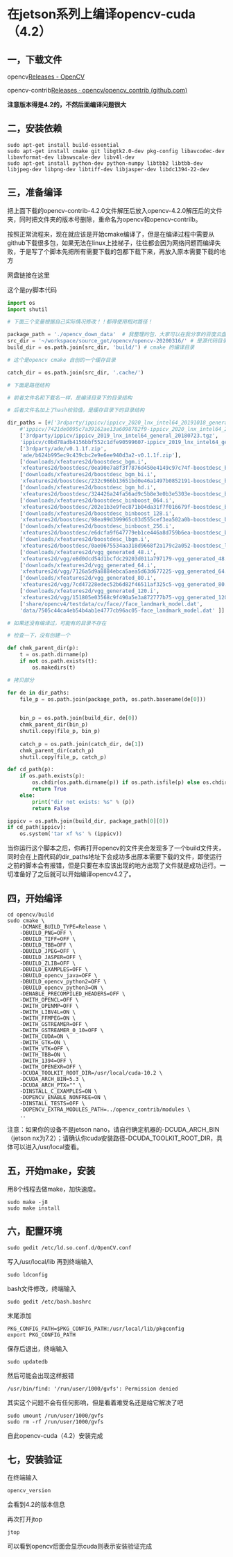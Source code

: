 # 在jetson系列上编译opencv-cuda（4.2）

## 一，下载文件

opencv[Releases - OpenCV](https://opencv.org/releases/)

opencv-contrib[Releases · opencv/opencv_contrib (github.com)](https://github.com/opencv/opencv_contrib/releases)

**注意版本得是4.2的，不然后面编译问题很大**

## 二，安装依赖

```
sudo apt-get install build-essential 
sudo apt-get install cmake git libgtk2.0-dev pkg-config libavcodec-dev libavformat-dev libswscale-dev libv4l-dev
sudo apt-get install python-dev python-numpy libtbb2 libtbb-dev libjpeg-dev libpng-dev libtiff-dev libjasper-dev libdc1394-22-dev
```

## 三，准备编译

把上面下载的opencv-contrib-4.2.0文件解压后放入opencv-4.2.0解压后的文件夹，同时把文件夹的版本号删除，重命名为opencv和opencv-contrilb。

按照正常流程来，现在就应该是开始cmake编译了，但是在编译过程中需要从github下载很多包，如果无法在linux上挂梯子，往往都会因为网络问题而编译失败，于是写了个脚本先把所有需要下载的包都下载下来，再放入原本需要下载的地方

网盘链接在这里

这个是py脚本代码

```python
import os
import shutil

# 下面三个变量根据自己实际情况修改！！都得使用相对路径！

package_path = './opencv_down_data'  # 我整理的包，大家可以在我分享的百度云盘或者csdn下载。
src_dir = '~/workspace/source_got/opencv/opencv-20200316/' # 是源代码目录
build_dir = os.path.join(src_dir, 'build/') # cmake 的编译目录

# 这个是opencv cmake 自创的一个缓存目录

catch_dir = os.path.join(src_dir, '.cache/')

# 下面是路径结构

# 前者文件名和下载名一样，是编译目录下的目录结构

# 后者文件名加上了hash校验值，是缓存目录下的目录结构

dir_paths = [#['3rdparty/ippicv/ippicv_2020_lnx_intel64_20191018_general.tgz',
    #'ippicv/7421de0095c7a39162ae13a6098782f9-ippicv_2020_lnx_intel64_20191018_general.tgz'], # 做到master分支上，导致资源是编译4.3的了
    ['3rdparty/ippicv/ippicv_2019_lnx_intel64_general_20180723.tgz',
    'ippicv/c0bd78adb4156bbf552c1dfe90599607-ippicv_2019_lnx_intel64_general_20180723.tgz'],#这个是4.2的资料
    ['3rdparty/ade/v0.1.1f.zip',
    'ade/b624b995ec9c439cbc2e9e6ee940d3a2-v0.1.1f.zip'],
    ['downloads/xfeatures2d/boostdesc_bgm.i',
    'xfeatures2d/boostdesc/0ea90e7a8f3f7876d450e4149c97c74f-boostdesc_bgm.i'],
    ['downloads/xfeatures2d/boostdesc_bgm_bi.i',
    'xfeatures2d/boostdesc/232c966b13651bd0e46a1497b0852191-boostdesc_bgm_bi.i'],
    ['downloads/xfeatures2d/boostdesc_bgm_hd.i',
    'xfeatures2d/boostdesc/324426a24fa56ad9c5b8e3e0b3e5303e-boostdesc_bgm_hd.i'],
    ['downloads/xfeatures2d/boostdesc_binboost_064.i',
    'xfeatures2d/boostdesc/202e1b3e9fec871b04da31f7f016679f-boostdesc_binboost_064.i'], 
    ['downloads/xfeatures2d/boostdesc_binboost_128.i',
    'xfeatures2d/boostdesc/98ea99d399965c03d555cef3ea502a0b-boostdesc_binboost_128.i'], 
    ['downloads/xfeatures2d/boostdesc_binboost_256.i',
    'xfeatures2d/boostdesc/e6dcfa9f647779eb1ce446a8d759b6ea-boostdesc_binboost_256.i'], 
    ['downloads/xfeatures2d/boostdesc_lbgm.i',
    'xfeatures2d/boostdesc/0ae0675534aa318d9668f2a179c2a052-boostdesc_lbgm.i'], 
    ['downloads/xfeatures2d/vgg_generated_48.i',
    'xfeatures2d/vgg/e8d0dcd54d1bcfdc29203d011a797179-vgg_generated_48.i'], 
    ['downloads/xfeatures2d/vgg_generated_64.i',
    'xfeatures2d/vgg/7126a5d9a8884ebca5aea5d63d677225-vgg_generated_64.i'], 
    ['downloads/xfeatures2d/vgg_generated_80.i',
    'xfeatures2d/vgg/7cd47228edec52b6d82f46511af325c5-vgg_generated_80.i'], 
    ['downloads/xfeatures2d/vgg_generated_120.i',
    'xfeatures2d/vgg/151805e03568c9f490a5e3a872777b75-vgg_generated_120.i'], 
    ['share/opencv4/testdata/cv/face//face_landmark_model.dat',
    'data/7505c44ca4eb54b4ab1e4777cb96ac05-face_landmark_model.dat' ]] 

# 如果还没有编译过，可能有的目录不存在

# 检查一下，没有创建一个

def chmk_parent_dir(p):
    t = os.path.dirname(p)
    if not os.path.exists(t):
        os.makedirs(t)

# 拷贝部分

for de in dir_paths:
    file_p = os.path.join(package_path, os.path.basename(de[0]))
    

    bin_p = os.path.join(build_dir, de[0])
    chmk_parent_dir(bin_p)
    shutil.copy(file_p, bin_p)
    
    catch_p = os.path.join(catch_dir, de[1])
    chmk_parent_dir(catch_p)
    shutil.copy(file_p, catch_p)

def cd_path(p):
    if os.path.exists(p):
        os.chdir(os.path.dirname(p)) if os.path.isfile(p) else os.chdir(p)
        return True
    else:
        print("dir not exists: %s" % (p))
        return False

ippicv = os.path.join(build_dir, package_path[0][0])
if cd_path(ippicv):
    os.system('tar xf %s' % (ippicv))
```

当你运行这个脚本之后，你再打开opencv的文件夹会发现多了一个build文件夹，同时会在上面代码的dir_paths地址下会成功多出原本需要下载的文件，即使运行之前的脚本会有报错，但是只要在本应该出现的地方出现了文件就是成功运行。一切准备好了之后就可以开始编译opencv4.2了。

## 四，开始编译

```
cd opencv/build
sudo cmake \
    -DCMAKE_BUILD_TYPE=Release \
    -DBUILD_PNG=OFF \
    -DBUILD_TIFF=OFF \
    -DBUILD_TBB=OFF \
    -DBUILD_JPEG=OFF \
    -DBUILD_JASPER=OFF \
    -DBUILD_ZLIB=OFF \
    -DBUILD_EXAMPLES=OFF \
    -DBUILD_opencv_java=OFF \
    -DBUILD_opencv_python2=OFF \
    -DBUILD_opencv_python3=ON \
    -DENABLE_PRECOMPILED_HEADERS=OFF \
    -DWITH_OPENCL=OFF \
    -DWITH_OPENMP=OFF \
    -DWITH_LIBV4L=ON \
    -DWITH_FFMPEG=ON \
    -DWITH_GSTREAMER=OFF \
    -DWITH_GSTREAMER_0_10=OFF \
    -DWITH_CUDA=ON \
    -DWITH_GTK=ON \
    -DWITH_VTK=OFF \
    -DWITH_TBB=ON \
    -DWITH_1394=OFF \
    -DWITH_OPENEXR=OFF \
    -DCUDA_TOOLKIT_ROOT_DIR=/usr/local/cuda-10.2 \
    -DCUDA_ARCH_BIN=5.3 \
    -DCUDA_ARCH_PTX="" \
    -DINSTALL_C_EXAMPLES=ON \
    -DOPENCV_ENABLE_NONFREE=ON \
    -DINSTALL_TESTS=OFF \
    -DOPENCV_EXTRA_MODULES_PATH=../opencv_contrib/modules \
    .. 
```

注意：如果你的设备不是jetson nano，请自行确定机器的-DCUDA_ARCH_BIN （jetson nx为7.2）；请确认你cuda安装路径-DCUDA_TOOLKIT_ROOT_DIR，具体可以进入/usr/local查看。

## 五，开始make，安装

用8个线程去做make，加快速度。

```
sudo make -j8
sudo make install 
```

## 六，配置环境

```
sudo gedit /etc/ld.so.conf.d/OpenCV.conf
```

写入/usr/local/lib
再到终端输入

```
sudo ldconfig
```

bash文件修改，终端输入

```
sudo gedit /etc/bash.bashrc
```

末尾添加

```
PKG_CONFIG_PATH=$PKG_CONFIG_PATH:/usr/local/lib/pkgconfig  
export PKG_CONFIG_PATH
```

保存后退出，终端输入

```
sudo updatedb
```

然后可能会出现这样报错

```
/usr/bin/find: '/run/user/1000/gvfs': Permission denied
```

其实这个问题不会有任何影响，但是看着难受名还是给它解决了吧

```
sudo umount /run/user/1000/gvfs
sudo rm -rf /run/user/1000/gvfs
```

自此opencv-cuda（4.2）安装完成

## 七，安装验证

在终端输入

```
opencv_version
```

会看到4.2的版本信息

再次打开jtop

```
jtop
```

可以看到opencv后面会显示cuda则表示安装验证完成
